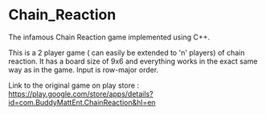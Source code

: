 # Chain_Reaction
The infamous Chain Reaction game implemented using C++.

This is a 2 player game ( can easily be extended to 'n' players) of chain reaction.
It has a board size of 9x6 and everything works in the exact same way as in the game.
Input is row-major order. 

Link to the original game on play store : https://play.google.com/store/apps/details?id=com.BuddyMattEnt.ChainReaction&hl=en
